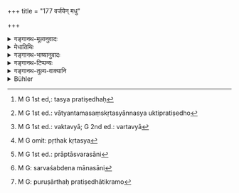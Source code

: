+++
title = "177 वर्जयेन् मधु"

+++

<details><summary>गङ्गानथ-मूलानुवादः</summary>

He should abstain from honey, meat, scent, garland, flavours, women, all fermented acids and also the killing of living creatures.—(177)
</details>

<details><summary>मेधातिथिः</summary>

**मधु** सारघम् । माध्वीकस्य तु मद्यत्वात् प्राग् अप्य् उपनयनात् प्रतिषेधो "नित्यं मद्यं ब्राह्मणो वर्जयेत्" (च्ड़्। ग्ध् २.२०) इति । **मांसं** प्रोक्षिताद्य् अपि । **गन्ध**शब्देन सुरभित्वातिशययुक्तानि कर्पूरागुरुप्रभृतीनि द्रव्याणि संबन्धिलक्षणया प्रतिषिध्यन्ते । तेषाम् अनुलेपनाद्युपभोगप्रतिषेधः । गन्धस् तु स्वदेशान् निर्गत आगच्छतीत्य् अशक्यो निषेद्धुम् । तत्राप्य् आकस्मिकस्याप्य् अप्रतिषेधात्, भोगेच्छया त्व् अगुरुधूपादौ दोष एव । अत उपाध्यायेन चन्दनवृक्षादिच्छेदने नियुक्तस्य तद्गन्धस्याघ्राणे वस्तुस्वभावत उत्पद्यमाने न दोषः । माल्यसाहचर्याच् चेदृशो गन्धः प्रतीयते । यस् तु नेदृशो हृदयोन्मादकरः कुष्ठघृतपूतिदार्वादिगन्धस् तस्याप्रतिषेधः[^४४१] । **माल्यं** कुसुमं ग्रथितम् । **रसाः** मधुराम्लादयः ।


[^४४१]:
     M G 1st ed,: tasya pratiṣedhaḥ

- <u>ननु</u> च नीरसस्य भोज्यत्वासंबवात् प्राणवृत्तिर् एव न स्यात् । <u>सत्यम्</u> । उद्रिक्तरसाः केवला गुडादयो निषिध्यन्ते । संस्कारकरणे द्रव्यान्तर्गतानाम् अपि प्रतिषेधः । अथ वात्यन्तरसिनः संस्कृतस्यान्नस्य सक्तिप्रतिषेधो[^४४२] ऽयम् । यथोक्तम्- 


[^४४२]:
     M G 1st ed.: vātyantamasaṃskṛtasyānnasya uktipratiṣedho

- यो ऽहेर् इव धनाद् भीतो मिष्टान्नाच् च विषाद् इव ।

- राक्षसीभ्य इव स्त्रीभ्यः स विद्याम् अधिगच्छति ॥ इति । (म्स्सं ४१२१)

- <u>अन्ये</u> तु शृङ्गारादीन् मन्यन्ते । नाटकादिप्रेक्षणेन काव्यश्रवणेन वा रसपुष्टिर् न कर्तव्या[^४४३] । अन्येषां तु दर्शनम्, इक्ष्वामलकादीनां यो ऽन्तर्द्रवरूपोदकवत् स रसस् तस्य निष्पीडितस्य पृथक् कृतस्य[^४४४] प्रतिषेधो न पुनस् तदन्तर्गतस्य । <u>तच् चैतद् अयुक्तम्</u> । न हि रसशब्दो द्रवपर्यायः प्रसिद्धः । यत्र च यस्योचितम् उपभोगान्तत्वं तद् एव तस्य निषिध्यते । तेन मधुमांस्योर् भोजने प्रतिषेधः, न दर्शनस्पर्शनयोः । गन्धमाल्यस्यापि सरीरमण्डनाभिमानतयोपादानं निषिध्यते, न तु कथंचिद् धस्तादिना ग्रहणम् । एवं स्त्रियो मैथुनसंबन्धेन । तदाशङ्कयैव च प्रेकणालम्भौ निषेत्स्यति । तथा च गौतमः- "स्त्रीप्रेक्षणालम्भने मैथुनशङ्कायाम्" इति (ग्ध् २.१६) ।


[^४४४]:
     M G omit: pṛthak kṛtasya


[^४४३]:
     M G 1st ed.: vaktavyā; G 2nd ed.: vartavyā

- **शुक्तानि** प्राप्ताम्लरसानि[^४४५] केवलात् परिवासाद् द्रव्यान्तरसंसर्गाद् वाम्लताम् आपन्नानि । तेषां च द्विजातिधर्मत्वाद् एव सिद्धः प्रतिषेधः । पुनर्ग्रहणं गौणशुक्तपरिग्रहणार्थम् । तेन रूक्षपरुषा वाचो निषिद्धा भवन्ति । यद् उक्तं गौतमेन "शुक्ता वाचः"इति (ग्ध् २.१९), तद् इदं सर्वग्रहणं चास्यैवार्थस्याविष्करणार्थम् । रसशुक्तान्य् अनूद्य **सर्वाणीति** विधीयते । ततो गौणपरिग्रहः सिद्धो भवति ।


[^४४५]:
     M G 1st ed.: prāptāsvarasāni

- <u>ये त्व्</u> एवं व्याचक्षते शुक्तशब्देन रसप्रतिषेधः सर्वशब्देनामानसानि[^४४६] वचांसि, त इदं प्रष्टव्याः । अर्थप्रतिषिद्धानां प्रतिषेधार्थं सर्वग्रहणं कस्मान् न भवति । तथा सति च दध्यादेः शुक्तीभूतस्य प्रतिषेधः प्राप्नोति । यदि तु प्राप्तिम् आश्रित्य पुनः प्रतिषेध उक्तार्थो व्याख्यायते, तथा सति न कश्चिद् दोषः ।


[^४४६]:
     M G: sarvaśabdena mānasāni

- **प्राणिनां** मशकमक्षिकादीनां बाल्याद् **धिंसने** प्राप्ते यत्नतः परिहारार्थं पुनः प्रतिषेधः । स्वाध्यायविध्यङ्गत्वार्थो वा । न केवलं हिंसायां पुरुषार्थप्रतिषेधातिक्रमो[^४४७] यावत् स्वाध्यायविध्यर्थातिक्रमो ऽपि । शुक्तादिष्व् अप्य् एवं कस्मान् न कल्प्यत इति चेद् अस्ति तत्र विषयान्तरे सावकाशत्वम्, एकरूपस्य विषयस्य व्यर्थत्वं सति गत्यन्तरे गरीयः ॥ २.१७७ ॥


[^४४७]:
     M G: puruṣārthaḥ pratiṣedhātikramo
</details>

<details><summary>गङ्गानथ-भाष्यानुवादः</summary>

‘*Madhu*’—stands for the *honey* produced by bees. As for *wine* (which also is called ‘madhu’), it is an intoxicant; and hence its use is prohibited even before the Upanayana: ‘The Brāhmaṇa should ever abstain from intoxicants’—says Gautama (2.20).

‘*Meat*,’—even such as has been offered (to deities And fathers).

The term ‘*scent*’ stands for camphor and such other things as are of extremely sweet scent,—the name of the quality (scent) being used figuratively for things possessed of it. All highly perfumed substances are prohibited, and what is prohibited is the applying of these perfumes to the body; as for the scent itself, when it proceeds from the fragrant substance, it cannot, be checked. Nor does the prohibition apply to the case where the perfume reaches the student by chance. What is reprehensible therefore is the intentional using of fragrant incense and such things as luxury. It is for this reason that there.is nothing reprehensible in the case where the pupil is told by his Teacher to cut a Sandal-tree and the sweet smell of the wood reaches him it its natural way. It Is by reason of its being mentioned along with ‘garland’ that we take it to mean *strong scent*. That which is not strong enough to exhilarate the mind,—*e.g*., the smell of such things as *Kuṣṭha, Ghṛta, Pūtidāru*, etc.—is not prohibited.

‘*Garland*’—flowers strung together.

‘*Flavours*’—Sweet, acid and the rest.

“Since things absolutely devoid of flavour could not be eaten, living itself would be impossible (if one were to avoid all flavours).”

True; but what are prohibited are highly tasty things, like sugar. This prohibition applies also to such substances as are mixed with other things, by way of condiments. Or, the prohibition may apply to too much indulgence in too richly cooked and tasty food. To the same end we have the following saying—‘He alone acquires learning who shuns wealth like serpent, sweets like poison and women like demonesses.’

Others explain ‘*rasa*,’ ‘*flavour*,’ to stand for the poetic emotions, Erotic and the rest; the sense being that one should not arouse his emotions by witnessing dramatic performances or listening to poetical recitations.

Others again have held the view that the prohibition applies to the pieces of sugar-cane, *Dhātri* and such other substances, when extracted and separated from them,—and not as contained within them.

This however is not right; the term ‘*rasa*’ is not known as symonymous with ‘fluid.’

As a matter of fact, what is prohibited with regard to each of the things named is its enjoyment, in whatever form this may be possible. For instance, of honey and meat, what is prohibited is the *eating*, and not the seeing or touching; of scent and garland, what is prohibited is using them with the idea of adorning the body, and not merely holding them by the hand; similarly in the case of women, it is sexual intercourse that is prohibited; and it is by reason of there being a fear of such’intercourse following that the author is going to prohibit later on, the looking at, and touching of, women. As says Gautama (2.16)—‘The looking at, and touching of women (are reprehensible), for fear of its leading to actual intercourse.’

‘*Fermented acids*’—such things as turn acid; that is those that turn acid either by being kept overnight, or by being mixed with other substances. Such substances are prohibited by reason of the avoiding of these being among the duties of all twice-born persons; and yet it has been re-iterated here for the purpose of including all those things that are named ‘acid’ only figuratively; it is thus that ‘harsh words’ become prohibited. Says Gautama—‘Acid words (should be avoided).’ It is for the purpose of including all this that the author has added the epithet ‘all.’ This epithet ‘all’ is meant to refer to ‘flavours’ and ‘acids.’ It is thus that the figurative use becomes established.

Some people offer the following explanation:—“The term ‘acid’ prohibits the acid flavours, and the term ‘all’ prohibits unpleasant words.”

These people should be asked the following question:—Why cannot the epithet ‘all’ be taken as prohibiting those things that are prohibited only by implication r In this way we could obtain the prohibition of curds and like things which have turned acid. If however the prohibition (by ‘all’) be explained as referring to things whose use is possible,—then there can be no objection to it.

‘*Of living creatures*,’—such as insects and fleas; the killing of these is done through childishness; hence we have the present prohibition with a view to emphasise the necessity of making special efforts to avoid it. Or, the re-iteration of the prohibition may be meant to be indicative of the fact that the avoidance of killing is auxiliary to ‘Vedic Study.’ So that the *killing* would involve the transgression, not only of the prohibition calculated for the benefit of the agent, but also that of the due observance of the injunction of Vedic Study.

“Why is not the same assumption made regarding the *fermented acids* and other things also?”

The prohibition of the *acids*, etc., is such as has room for it in other cases also \[ *e.g*. Harsh words are prohibited for other people and under other circumstances also; the prohibition of killing has no such room for application, since it is necessary during sacrificial performances\]. And when between two things it is found that one becomes absolutely null and void, while there is still room for the other, then preference is given to the former.—(177)
</details>

<details><summary>गङ्गानथ-टिप्पन्यः</summary>

‘*Rasān*’—“Molasses and the like’ (Govindarāja, Kullūka and Nārāyaṇa);—‘clarified butter, oil and the like’ (Nandana);—‘sweet, acid and the rest;—*i.e*. very richly flavoured food’ (Medhātithi, who also notes one‘other’ explanation, *juices of sugar-cane, tamarind and other fruits*, which he rejects);—Nārāyaṇa mentions one explanation, ‘poetic sentiments’.

This is quoted in *Parāśaramādhava* (Ācāra, p. 456), along with the next two verses and a half, as enumerating the things to be avoided by the Student;—in *Vīramitrodaya* (Saṃskāra, p. 494), which adds the notes: ‘*Rasān*’ stands for the juices of sugar-cane and other things;—even though *Honey* also is a juice, yet it has been mentioned separately in view of the heavier expiatory rites prescribed for the transgressors of the rule prohibiting it.

The verse is quoted also in *Madanopārjāta* (p. 39) as enumerating the things prohibited for the Student;—and in *Aparārka* (p. 62);—in
*Saṃskāramayūkha* (p. 42);—and in *Smṛticandrikā* (Saṃskāra, p. 125),
which adds the following notes:—‘*Rasa*’ stands for the sugar-cane juice and the rest; though ‘*madhu*’ also is a ‘*rasa*,’ yet it is mentioned separately with a view to indicate that the taking of it involves a heavier expiation.
</details>

<details><summary>गङ्गानथ-तुल्य-वाक्यानि</summary>

**(verses 177-179)  
**

*Gautama* (2.19).—‘He should abstain from honey, meat, scents, garland
and the like, sleeping during the day, anointing, riding on conveyances, applying collyrium, wearing shoes, umbrella, attachment, anger, avarice, delusion, wrangling, bathing, teeth-cleansing, rejoicing, dancing, singing, calumniating and dangers.’

*Āpastamba-Dharmasūtra* (1.23-26).—‘Avoiding saline salts, honey and
meat; not using scents;—he should never have recourse to sexual intercourse;—free from anger, and jealousy.’

*Yājñavalkya* (1-33).—‘Honey, meat, collyrium, eating of leavings,
fermented acids, woman, killing of living creatures, gazing at the Sun, indecent talk and so forth,—these he shall avoid.’

*Pāraskara Gṛhyasūtra* (2.5).—‘He should avoid honey, meat, collyrium,
sitting on a raised seat, approaching women, lying, taking what is not given.’

*Gobhila Gṛhyasūtra* (3.1,16.25).—‘Sexual intercourse, dramatic acting,
scents, collyrium, honey and meat, anger, lying, sleeping on raised bed, bathing, scratching of ground, teeth-washing, feet-washing, use of the razor, riding on conveyances yoked with bulls, wearing of shoes within the village,—he shall avoid.’

*Baudhāyana* (1.2.25).—‘Dancing, singing, playing on musical
instruments, scents, garlands, shoes, holding of umbrella, anointing,—these he shall avoid.’

*Viṣṇu* (28.11).—‘He should abstain from śrāddhas, artificial salts,
fermented acids, food kept over-night, dancing, singing, women, honey, meat, collyrium, eating of leavings, killing of animals, indecencies.’

*Hārīta* (Vīramitrodaya-Saṃskāra, p. 495).—‘He shall abstain from riding
on horses and elephants and oxen, walking over funeral pyres, ascending trees, much talking, passing through crevices and openings, crossing of large rivers and oceans, dangerous positions.’

*Kūrma-Purāṇa* (Parāśaramādhava).—‘He shall not look at the mirror; he
shall not cleanse his teeth; the leavings of his teacher also he shall use as a medicine, not with an eager longing for them.’
</details>

<details><summary>Bühler</summary>

177	Let him abstain from honey, meat, perfumes, garlands, substances (used for) flavouring (food), women, all substances turned acid, and from doing injury to living creatures.
</details>
